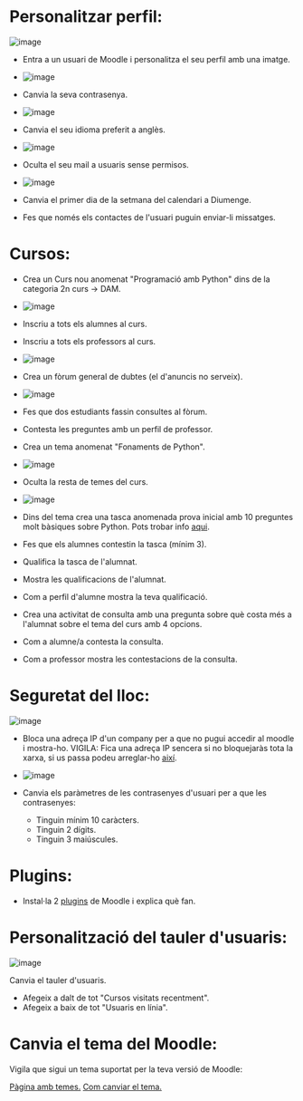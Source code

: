 # Personalitzar perfil:

![image](https://user-images.githubusercontent.com/110727546/207070729-91000a9b-782a-43ed-8f50-344d9db3ad3f.png)

- Entra a un usuari de Moodle i personalitza el seu perfil amb una imatge.
- ![image](https://user-images.githubusercontent.com/114423260/214273817-301e784e-5ac0-4f42-b828-852c5000f493.png)

- Canvia la seva contrasenya.
- ![image](https://user-images.githubusercontent.com/114423260/214273077-47a3699f-3a24-491c-adb1-b4bea2c52745.png)

- Canvia el seu idioma preferit a anglès.
- ![image](https://user-images.githubusercontent.com/114423260/214274216-f9d6f22a-fdc5-4d41-b81f-d16f85e3972e.png)

- Oculta el seu mail a usuaris sense permisos.
- ![image](https://user-images.githubusercontent.com/114423260/214274452-d0dfd436-06e5-412c-9305-f90a05dac14f.png)

- Canvia el primer dia de la setmana del calendari a Diumenge.
- Fes que només els contactes de l'usuari puguin enviar-li missatges.

# Cursos:

- Crea un Curs nou anomenat "Programació amb Python" dins de la categoria 2n curs -> DAM.
- ![image](https://user-images.githubusercontent.com/114423260/214279572-a2ffe633-ae5a-45f1-af33-2c95bc81f941.png)

- Inscriu a tots els alumnes al curs.
- Inscriu a tots els professors al curs.
- ![image](https://user-images.githubusercontent.com/114423260/214279894-f78093b4-a61c-4c47-8787-2eabf1514af0.png)

- Crea un fòrum general de dubtes (el d'anuncis no serveix).
- ![image](https://user-images.githubusercontent.com/114423260/214280154-0f539172-d825-4407-954e-67e6d8fd0fcb.png)

- Fes que dos estudiants fassin consultes al fòrum.
- Contesta les preguntes amb un perfil de professor.
- Crea un tema anomenat "Fonaments de Python".
- ![image](https://user-images.githubusercontent.com/114423260/214280402-2721e4a3-a9b5-4a89-8f90-ed0b8423177c.png)
- Oculta la resta de temes del curs.
- ![image](https://user-images.githubusercontent.com/114423260/214280484-8a61ab96-afff-4019-ad83-97418f9ac36a.png)

- Dins del tema crea una tasca anomenada prova inicial amb 10 preguntes molt bàsiques sobre Python. Pots trobar info [aqui](https://www.w3schools.com/python/).
- Fes que els alumnes contestin la tasca (mínim 3).
- Qualifica la tasca de l'alumnat.
- Mostra les qualificacions de l'alumnat.
- Com a perfil d'alumne mostra la teva qualificació.
- Crea una activitat de consulta amb una pregunta sobre què costa més a l'alumnat sobre el tema del curs amb 4 opcions.
- Com a alumne/a contesta la consulta.
- Com a professor mostra les contestacions de la consulta.

# Seguretat del lloc:

![image](https://user-images.githubusercontent.com/110727546/207085138-c3cbcb81-edee-45a1-8b11-daf20093e56d.png)


- Bloca una adreça IP d'un company per a que no pugui accedir al moodle i mostra-ho. VIGILA: Fica una adreça IP sencera si no bloquejaràs tota la xarxa, si us passa podeu arreglar-ho [així](https://moodle.org/mod/forum/discuss.php?d=323745).
- ![image](https://user-images.githubusercontent.com/114423260/215030864-a8d1d534-6239-428c-bc5f-31a9494fcefb.png)

- Canvia els paràmetres de les contrasenyes d'usuari per a que les contrasenyes:
  - Tinguin mínim 10 caràcters.
  - Tinguin 2 dígits.
  - Tinguin 3 maiúscules.

# Plugins:

- Instal·la 2 [plugins](https://moodle.org/plugins/) de Moodle i explica què fan.

# Personalització del tauler d'usuaris:

![image](https://user-images.githubusercontent.com/110727546/207088651-6131a2b1-20c7-4a9f-b50a-317295ce70f1.png)

Canvia el tauler d'usuaris.

- Afegeix a dalt de tot "Cursos visitats recentment".
- Afegeix a baix de tot "Usuaris en línia".

# Canvia el tema del Moodle:

Vigila que sigui un tema suportat per la teva versió de Moodle:

[Pàgina amb temes.](https://moodle.org/plugins/browse.php?list=category&id=3)
[Com canviar el tema.](https://docs.moodle.org/24/en/Installing_a_new_theme)



